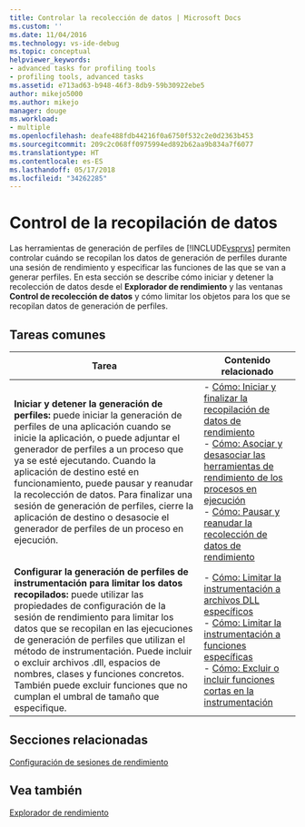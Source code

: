 ```yaml
---
title: Controlar la recolección de datos | Microsoft Docs
ms.custom: ''
ms.date: 11/04/2016
ms.technology: vs-ide-debug
ms.topic: conceptual
helpviewer_keywords:
- advanced tasks for profiling tools
- profiling tools, advanced tasks
ms.assetid: e713ad63-b948-46f3-8db9-59b30922ebe5
author: mikejo5000
ms.author: mikejo
manager: douge
ms.workload:
- multiple
ms.openlocfilehash: deafe488fdb44216f0a6750f532c2e0d2363b453
ms.sourcegitcommit: 209c2c068ff0975994ed892b62aa9b834a7f6077
ms.translationtype: HT
ms.contentlocale: es-ES
ms.lasthandoff: 05/17/2018
ms.locfileid: "34262285"
---
```

# <a name="control-data-collection"></a>Control de la recopilación de datos
Las herramientas de generación de perfiles de [!INCLUDE[vsprvs](../code-quality/includes/vsprvs_md.md)] permiten controlar cuándo se recopilan los datos de generación de perfiles durante una sesión de rendimiento y especificar las funciones de las que se van a generar perfiles. En esta sección se describe cómo iniciar y detener la recolección de datos desde el **Explorador de rendimiento** y las ventanas **Control de recolección de datos** y cómo limitar los objetos para los que se recopilan datos de generación de perfiles.  
  
## <a name="common-tasks"></a>Tareas comunes
  
|Tarea|Contenido relacionado|  
|----------|---------------------|  
|**Iniciar y detener la generación de perfiles:** puede iniciar la generación de perfiles de una aplicación cuando se inicie la aplicación, o puede adjuntar el generador de perfiles a un proceso que ya se esté ejecutando. Cuando la aplicación de destino esté en funcionamiento, puede pausar y reanudar la recolección de datos. Para finalizar una sesión de generación de perfiles, cierre la aplicación de destino o desasocie el generador de perfiles de un proceso en ejecución.|-   [Cómo: Iniciar y finalizar la recopilación de datos de rendimiento](../profiling/how-to-start-and-end-performance-data-collection.md)<br />-   [Cómo: Asociar y desasociar las herramientas de rendimiento de los procesos en ejecución](../profiling/how-to-attach-and-detach-performance-tools-to-running-processes.md)<br />-   [Cómo: Pausar y reanudar la recolección de datos de rendimiento](../profiling/how-to-pause-and-resume-performance-data-collection.md)|  
|**Configurar la generación de perfiles de instrumentación para limitar los datos recopilados:** puede utilizar las propiedades de configuración de la sesión de rendimiento para limitar los datos que se recopilan en las ejecuciones de generación de perfiles que utilizan el método de instrumentación. Puede incluir o excluir archivos .dll, espacios de nombres, clases y funciones concretos. También puede excluir funciones que no cumplan el umbral de tamaño que especifique.|-   [Cómo: Limitar la instrumentación a archivos DLL específicos](../profiling/how-to-limit-instrumentation-to-specific-dlls.md)<br />-   [Cómo: Limitar la instrumentación a funciones específicas](../profiling/how-to-limit-instrumentation-to-specific-functions.md)<br />-   [Cómo: Excluir o incluir funciones cortas en la instrumentación](../profiling/how-to-exclude-or-include-short-functions-from-instrumentation.md)|  
  
## <a name="related-sections"></a>Secciones relacionadas  
 [Configuración de sesiones de rendimiento](../profiling/configuring-performance-sessions.md)  
  
## <a name="see-also"></a>Vea también  
 [Explorador de rendimiento](../profiling/performance-explorer.md)